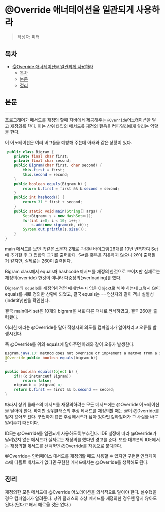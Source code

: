 # @Override 애너테이션을 일관되게 사용하라

> 작성자: 피터

## 목차
- [@Override 애너테이션을 일관되게 사용하라](#Override-애너테이션을-일관되게-사용하라)
  - [목차](#목차)
  - [본문](#@Override)
  - [정리](#정리)
## 본문
---

프로그래머가 메서드를 재정의 할때 자바에서 제공해주는 `@Override`어노테이션을 달고 재정의를 한다. 이는 상위 타입의 메서드를 재정의 했음을 컴파일러에게 알리는 역할을 한다.

이 어노테이션은 여러 버그들을 예방해 주는데 아래와 같은 상황이 있다.
```java
 public class Bigram {
	private final char first;
	private final char second;
	public Bigram(char first, char second) {
		this.first = first;
		this.second = second;
	}
	public boolean equals(Bigram b) {
		return b.first = first && b.second = second;
	}
	public int hashcode() {
		return 31 * first + second;
	}
	public static void main(String[] args) {
		Set<Bigram> s = new HashSet<>();
		for(int i=0; i < 10; i++;) 
			s.add(new Bigram(ch, ch));
		System.out.println(s.size());
	}
}
```
main 메서드를 보면 똑같은 소문자 2개로 구성된 바이그램 26개를 10번 반복하여 Set에 추가한 후 그 집합의 크기를 출력한다. Set은 중복을 허용하지 않으니 26이 출력될 거 같지만, 실제로는 260이 출력된다.

Bigram class에서 equals와 hashcode 메서드를 재정의 한것으로 보이지만 실제로는 재정의(override) 한것이 아니라 다중정의(overloading)를 했다. 

Bigram의 equals를 재정의하려면 매개변수 타입을 Object로 해야 하는데 그렇지 않아 equals를 새로 정의한 상황이 되었고, 결국 equals는 ==연산자와 같이 객체 실별성(indetify)만을 확인한다.

결국 main에서 set은 10개의 bigram을 서로 다른 객체로 인식하였고, 결국 260을 출력했다.

이러한 에러는 @Override를 달아 작성자의 의도를 컴파일러가 알아차리고 오류를 발생시킨다.

즉 @Override를 위의 equals에 달아주면 아래와 같이 오류가 발생한다.
```java
Bigram.java.10: method does not override or implement a method from a supertype
@Override public boolean equals(bigram b){
^
```
```java
public boolean equals(Object b) {
	if(!(o instanceOf Bigram))
		return false;
	Bigram b = (Bigram) 0;
	return b.first == first && b.second == second;
}
```
따라서 상위 클래스의 메서드를 재정의하려는 모든 메서드에는 @Override 어노테이션을 달아야 한다. 하지만 상위클래스의 추상 메서드를 재정의할 때는 굳이 @Override를 달지 않아도 된다. 구현하지 않은 추상메서드가 남아 있다면 컴파일러가 그 사실을 바로 알려주기 때문이다. 

IDE는 @Override를 일관되게 사용하도록 부추긴다. IDE 설정에 따라 @Override가 달려있지 않은 메서드가 실제로는 재정의를 했다면 경고를 준다. 또한 대부분의 IDE에서는 재정의할 메서드를 선택하면 @Override를 자동으로 붙여준다.

@Override는 인터페이스 메서드를 재정의할 때도 사용할 수 있지만 구현한 인터페이스에 디폴트 메서드가 없다면 구현한 메서드에서는 @Override를 생략해도 된다.

## 정리

재정의한 모든 메서드에 @Override 어노테이션을 의식적으로 달아야 한다.
실수했을 경우 컴파일러가 알려준다.
상위 클래스의 추상 메서드를 재정의한 경우엔 달지 않아도 된다.(단다고 해서 해로울 것은 없다.)
